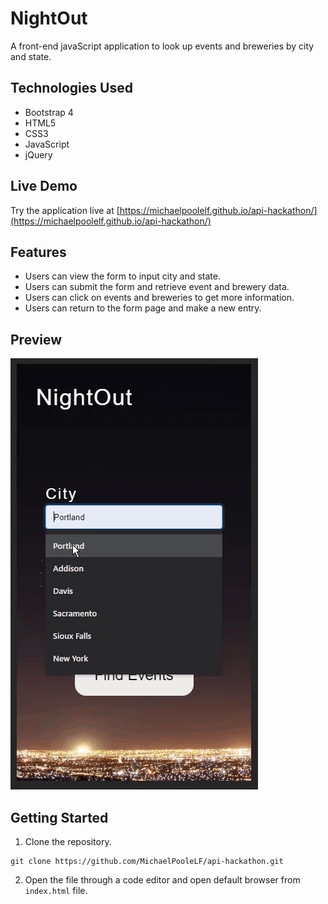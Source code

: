 # NightOut

A front-end javaScript application to look up events and breweries by city and state.

## Technologies Used

- Bootstrap 4
- HTML5
- CSS3
- JavaScript
- jQuery

## Live Demo

Try the application live at [https://michaelpoolelf.github.io/api-hackathon/](https://michaelpoolelf.github.io/api-hackathon/)

## Features

- Users can view the form to input city and state.
- Users can submit the form and retrieve event and brewery data.
- Users can click on events and breweries to get more information.
- Users can return to the form page and make a new entry.

## Preview

![NightOut JS](assets/nightout-preview.gif)

## Getting Started

1. Clone the repository.
```
git clone https://github.com/MichaelPooleLF/api-hackathon.git
```
2. Open the file through a code editor and open default browser from ```index.html``` file.
  

